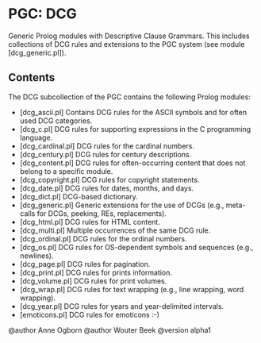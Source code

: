 # PGC: DCG

Generic Prolog modules with Descriptive Clause Grammars.
This includes collections of DCG rules and extensions to the PGC system
(see module [dcg_generic.pl]).

## Contents

The DCG subcollection of the PGC contains the following Prolog modules:
  * [dcg_ascii.pl] Contains DCG rules for the ASCII symbols and for
    often used DCG categories.
  * [dcg_c.pl] DCG rules for supporting expressions
    in the C programming language.
  * [dcg_cardinal.pl] DCG rules for the cardinal numbers.
  * [dcg_century.pl] DCG rules for century descriptions.
  * [dcg_content.pl] DCG rules for often-occurring content that does
    not belong to a specific module.
  * [dcg_copyright.pl] DCG rules for copyright statements.
  * [dcg_date.pl] DCG rules for dates, months, and days.
  * [dcg_dict.pl] DCG-based dictionary.
  * [dcg_generic.pl] Generic extensions for the use of DCGs
    (e.g., meta-calls for DCGs, peeking, REs, replacements).
  * [dcg_html.pl] DCG rules for HTML content.
  * [dcg_multi.pl] Multiple occurrences of the same DCG rule.
  * [dcg_ordinal.pl] DCG rules for the ordinal numbers.
  * [dcg_os.pl] DCG rules for OS-dependent symbols and sequences
    (e.g., newlines).
  * [dcg_page.pl] DCG rules for pagination.
  * [dcg_print.pl] DCG rules for prints information.
  * [dcg_volume.pl] DCG rules for print volumes.
  * [dcg_wrap.pl] DCG rules for text wrapping
    (e.g., line wrapping, word wrapping).
  * [dcg_year.pl] DCG rules for years and year-delimited intervals.
  * [emoticons.pl] DCG rules for emoticons :-)

@author Anne Ogborn
@author Wouter Beek
@version alpha1
